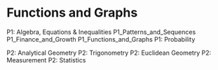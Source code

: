 # Functions and Graphs
P1: Algebra, Equations & Inequalities
P1_Patterns_and_Sequences
P1_Finance_and_Growth
P1_Functions_and_Graphs
P1: Probability

P2: Analytical Geometry
P2: Trigonometry
P2: Euclidean Geometry
P2: Measurement
P2: Statistics
